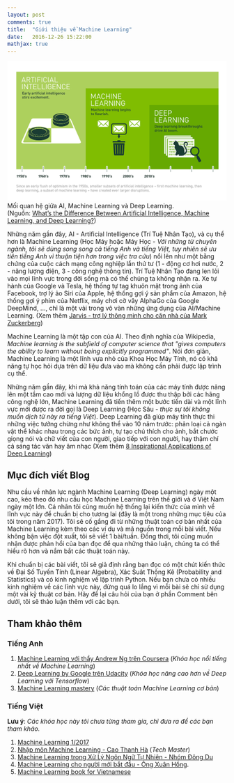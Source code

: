 ```yaml
---
layout: post
comments: true
title:  "Giới thiệu về Machine Learning"
date:   2016-12-26 15:22:00
mathjax: true
---
```


<div class="imgcap">
<div >
    <img src="/assets/introduce/aimldl.png" width = "800">
    <!-- <img src="/assets/rl/mdp.png" height="206"> -->
</div>
<div class="thecap">Mối quan hệ giữa AI, Machine Learning và Deep Learning. <br> (Nguồn: <a href="https://blogs.nvidia.com/blog/2016/07/29/whats-difference-artificial-intelligence-machine-learning-deep-learning-ai/">What’s the Difference Between Artificial Intelligence, Machine Learning, and Deep Learning?</a>)</div>
</div>

Những năm gần đây, AI - Artificial Intelligence (Trí Tuệ Nhân Tạo), và cụ thể hơn là Machine Learning (Học Máy hoặc Máy Học - _Với những từ chuyên ngành, tôi sẽ dùng song song cả tiếng Anh và tiếng Việt, tuy nhiên sẽ ưu tiên tiếng Anh vì thuận tiện hơn trong việc tra cứu_) nổi lên như một bằng chứng của cuộc cách mạng công nghiệp lần thứ tư (1 - động cơ hơi nước, 2 - năng lượng điện, 3 - công nghệ thông tin). Trí Tuệ Nhân Tạo đang len lỏi vào mọi lĩnh vực trong đời sống mà có thể chúng ta không nhận ra. Xe tự hành của Google và Tesla, hệ thống tự tag khuôn mặt trong ảnh của Facebook, trợ lý ảo Siri của Apple, hệ thống gợi ý sản phẩm của Amazon, hệ thống gợi ý phim của Netflix, máy chơi cờ vây AlphaGo của Google DeepMind, ..., chỉ là một vài trong vô vàn những ứng dụng của AI/Machine Learning. (Xem thêm [Jarvis - trợ lý thông minh cho căn nhà của Mark Zuckerberg](https://www.facebook.com/zuck/posts/10103351073024591))

Machine Learning là một tập con của AI. Theo định nghĩa của Wikipedia, _Machine learning is the subfield of computer science that "gives computers the ability to learn without being explicitly programmed"_. Nói đơn giản, Machine Learning là một lĩnh vựa nhỏ của Khoa Học Máy Tính, nó có khả năng tự học hỏi dựa trên dữ liệu đưa vào mà không cần phải được lập trình cụ thể. 

Những năm gần đây, khi mà khả năng tính toán của các máy tính được nâng lên một tầm cao mới và lượng dữ liệu khổng lồ được thu thập bởi các hãng công nghệ lớn, Machine Learning đã tiến thêm một bước tiến dài và một lĩnh vực mới được ra đời gọi là Deep Learning (Học Sâu - _thực sự tôi không muốn dịch từ này ra tiếng Việt_). Deep Learning đã giúp máy tính thực thi những việc tưởng chừng như không thể vào 10 năm trước: phân loại cả ngàn vật thể khác nhau trong các bức ảnh, tự tạo chú thích cho ảnh, bắt chước giọng nói và chữ viết của con người, giao tiếp với con người, hay thậm chí cả sáng tác văn hay âm nhạc (Xem thêm [8 Inspirational Applications of Deep Learning](http://machinelearningmastery.com/inspirational-applications-deep-learning/))

<!-- <div style="display:inline-block">
    <img src="/assets/introduce/aimldl.png">
</div>
 -->




## Mục đích viết Blog
Nhu cầu về nhân lực ngành Machine Learning (Deep Learning) ngày một cao, kéo theo đó nhu cầu học Machine Learning trên thế giới và ở Việt Nam ngày một lớn. Cá nhân tôi cũng muốn hệ thống lại kiến thức của mình về lĩnh vực này để chuẩn bị cho tương lai (đây là một trong những mục tiêu của tôi trong năm 2017). Tôi sẽ cố gắng đi từ những thuật toán cơ bản nhất của Machine Learning kèm theo các ví dụ và mã nguồn trong mỗi bài viết. Nếu không bận việc đột xuất, tôi sẽ viết 1 bài/tuần. Đồng thơi, tôi cũng muốn nhận được phản hồi của bạn đọc để qua những thảo luận, chúng ta có thể hiểu rõ hơn và nắm bắt các thuật toán này. 

Khi chuẩn bị các bài viết, tôi sẽ giả định rằng bạn đọc có một chút kiến thức về Đại Số Tuyến Tính (Linear Algebra), Xác Suât Thống Kê (Probability and Statistics) và có kinh nghiệm về lập trình Python. Nếu bạn chưa có nhiều kinh nghiệm về các lĩnh vực này, đừng quá lo lắng vì mỗi bài sẽ chỉ sử dụng một vài kỹ thuật cơ bản. Hãy để lại câu hỏi của bạn ở phần Comment bên dưới, tôi sẽ thảo luận thêm với các bạn.

## Tham khảo thêm

### Tiếng Anh
1. [Machine Learning với thầy Andrew Ng trên Coursera](https://www.coursera.org/learn/machine-learning) (_Khóa học nổi tiếng nhất về Machine Learning_)
2. [Deep Learning by Google trên Udacity](https://www.udacity.com/course/deep-learning--ud730) (_Khóa học nâng cao hơn về Deep Learning với Tensorflow_)
3. [Machine Learning mastery](http://machinelearningmastery.com/) (_Các thuật toán Machine Learning cơ bản_)

### Tiếng Việt 
**Lưu ý**: _Các khóa học này tôi chưa từng tham gia, chỉ đưa ra để các bạn tham khảo._

1. [Machine Learning 1/2017](http://tuanvannguyen.blogspot.com/2016/12/cap-nhat-khoa-hoc-ve-machine-learning.html)
2. [Nhập môn Machine Learning - Cao Thanh Hà](https://techmaster.vn/khoa-hoc/25511/machine-learning-co-ban) (_Tech Master_)
3. [Machine Learning trong Xử Lý Ngôn Ngữ Tự Nhiên - Nhóm Đông Du](http://viet.jnlp.org/kien-thuc-co-ban-ve-xu-ly-ngon-ngu-tu-nhien/machine-learning-trong-nlp)
4. [Machine Learning cho người mới bắt đầu - Ông Xuân Hồng](https://ongxuanhong.wordpress.com/). 
5. [Machine Learning book for Vietnamese](https://ml-book-vn.khanhxnguyen.com/)


